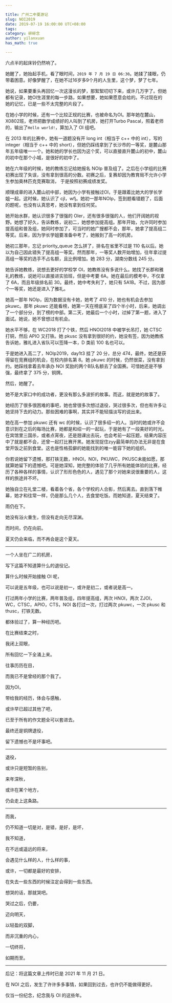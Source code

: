 ```yaml
---

title: 广州二中夏游记
slug: NOI2019
date: 2019-07-19 16:00:00 UTC+08:00
tags: 
category: 碎碎念
author: yilanxuan
has_math: true

---
```


<!-- TEASER_END:  -->

  六点半的起床铃仍然响了。

  她醒了，她抬起手机，看了眼时间，`2019 年 7 月 19 日 06:30`。她揉了揉眼，仍带着困意。好像梦醒了，在她不过16岁多9个月的人生里，这个梦，梦了七年。

  她说，如果要重头再回忆一次这漫长的梦，那絮絮叨叨下来，或许几万字了。但她都有记录，她OI生涯里的每一步路，如果想要，她如果愿意会给的。不过现在的她的记忆，已是一些不太完整的片段了。

  在她小学的时候，还有一个比较正规的比赛，也被命名为OI。那年她在麓山，X0802班，老师把数学成绩好的人叫到了机房，她打开Turbo Pascal，照着老师的，输出了`Hello world!`，算加入了 OI 组吧。

  在 2013 年的比赛中，她有一道题没有开 long int（相当于 c++ 中的 int），写的 integer（相当于 c++ 中的 short），但她仍踩线拿到了长沙市的一等奖，是麓山那年五年级唯一一个。她和她的学长也因为这个奖，可以直接直升麓山的初中，麓山的初中在那个小城，是很好的初中了。

  她在六年级的时候，她的教练忘记给她报名 NOIp 普及组了。之后在小学组的比赛初赛出现了失误，没有拿到很高的分数。初赛之后，复赛却因为教育局不允许小学生参加奥林匹克竞赛取消， 于是按照初赛成绩发奖。

  顺理成章的进入麓山初中部，她因为小学有接触过OI，于是跟着比她大的学长学姐一起。这时候，她认识了 cjl，wfj。她初一那年NOIp，签到题看错题了，后面的题呢，也没有认真思考，她没有拿到任何奖。

  她开始水群，她认识很多了很强的 OIer，还有很多很强的人，他们开阔她的视野。她想了好久，告诉教练，说初二，她想参加提高组。那年开始，允许同时参加提高组和普及组，她同时参加了，可当时的她广搜都不会，那年，她拿了提高组二等奖。后来，因为学长学姐要准备中考了，她搬到了高一的机房。

  她初三那年，忘记 priority_queue 怎么拼了，排名在省里不过是 110 名以后。她以为自己因此错失了提高组一等奖。然而那年，一等奖人数开始增加，往年拿过提高组一等奖的选手不占名额，且比例增加。她 283 分，湖南分数线 245 分。

  她告诉她教练，说想去更好的学校学 OI，她教练没有多说什么。她找了长郡和雅礼的教练，说她可以直接进实验班，但是中考要 6A。她在最后的模考中，不仅拿了 6A，而且年级排名前 30。最终，她中考失利了，她只有 5A1B。不过，因为那个一等奖，她还是进入了雅礼。

  她高一那年 NOIp，因为数据没有卡她，她考了 410 分，她也有机会去参加 pkuwc。那年 pkuwc 还能看榜，她第一天在榜底呆了四个半小时，后来，她调出了一个部分分，到了榜的中部。第二天，她最后一个小时，过掉了第一题，进入了面试。她说，她不曾想过有机会。

  她水平不够，在 WC2018 打了个铁，然后 HNOI2018 中被学长吊打，她 CTSC 打铜，然后 APIO 又打铁。她 pkusc 没有拿到很好的约，她没有签，因为她教练告诉她，雅礼进入省队可以签降一本，D 类前 100 名也可以。

  于是她进入高二了，NOIp2019，day1t3 挂了 20 分，总分 474，最终，她还是获得留在竞赛组的机会，在校内排名第 8。她 pkuwc 的时候，仍然很菜，没有拿到约。她踩线拿着去年承办 NOI 奖励的两个B队名额去了全国赛。可惜她还是不够强，最终拿了 375 分，铜牌。

  然后，她醒了。

  她不是大家口中的成功者，更没有那么多波折的故事。而这，就是她的故事了。

  她经历了很多很困难的事吧，她也曾很多次想过退役，哭过很多次，但也有许多让她坚持下去的动力。那些困难的事啊，其实并不能轻描淡写的说出来。

  她在高一参加 pkuwc 还有 wc 的时候，认识了很多绍一的人。当时的她或许不会意识到在之后的每场比赛，她都是和绍一的一起玩，于是她有了一段美好的时光。在宾馆里三国杀，或者点宵夜，还是翘课出去玩，也会考前一起压题，结果内容压中了就是都不会，还曾一起打比赛开黑。她发现捉住zyy最简单的办法无非是在食堂开饭之前到食堂。这也是性格孤僻的她能找到的唯一能容下她的组织。

  你若说她留下遗憾，那打铁无数，HNOI，NOI，PKUWC，PKUSC未能如愿，那就算她留下的遗憾吧。可是她深知，她完整的体验了几乎所有她能体验的比赛，经历了各种各样的事情，认识了形形色色的人，遇见了那个对她来说很重要的人，这样的旅途并不坏。

  她独自立在礼堂二楼，看着各个省，各个学校的人合影，然后离去。直到落下帷幕，她才和往常一样，仍是那么几个人，去食堂吃饭。而她知道，夏天结束了。

  雨仍在下。

  她没有浴火重生，但没有走向无尽深渊。

  而时间，仍在向前。

  夏天仍会来临，而不再会是这个夏天。

---

一个人坐在广二的机房，	

写下这篇不知道算什么的退役记。

算什么时候开始接触 OI 呢，

可以说是五年级，也可以说是初一，或许是初二，或者说是高一。

打过两年小学的比赛，两年普及组，四年提高组，两次 HNOI，两次 ZJOI，WC，CTSC，APIO，CTS，NOI 各打过一次，打过两次 pkuwc，一次 pkusc 和 thusc，打铁无数。

都体验过了，算一种经历吧。

在比赛结束之时，

我闭上双眼，

所有回忆一下全涌上来。

往事历历在目，

而我已不是曾经的那个我了。

因为OI，

带给我的经历，体会与感触，

或许早已超过其他了吧，

已至于所有的作文题全可以套进去。

最终还是铜牌退役，

留下遗憾也不是坏事吧。

---

退役，

或许只是短暂的告别，

来年深秋，

或许在某个地方，

仍会走上这条路。

---

而我，

仍不知道一切是对，是错，是好，是坏，

我不知道，

在不远或遥远的将来，

会遇见什么样的人，什么样的事，

或许，一切都是最好的安排，

在失去一些东西的时候注定会得到一些东西。

想哭的话，那就哭吧。

哭过之后，仍要，

迈向明天，

以轻盈的双脚，

而非沉重的内心，

一切终将，

如期而至。

---

后记：将这篇文章上传时已是 2021 年 11 月 21 日。

在 NOI 之后，发生了许许多多事情，如果回到过去，也许仍不能做得更好。

仅当一份纪念，纪念我与 OI 的这些年。